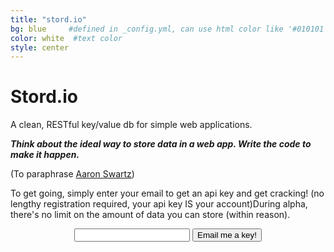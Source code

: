 ```yaml
---
title: "stord.io"
bg: blue     #defined in _config.yml, can use html color like '#010101'
color: white  #text color
style: center
---
```


<span class="fa-stack subtlecircle" style="font-size:100px; background:rgba(255,255,255,0.1)">
  <i class="fa fa-database fa-stack-1x text-white"></i>
</span>

# Stord.io
A clean, RESTful key/value db for simple web applications.

_**Think about the ideal way to store data in a web app. Write the code to make it happen.**_

(To paraphrase [Aaron Swartz](http://webpy.org/philosophy))

To get going, simply enter your email to get an api key and get cracking! (no lengthy registration required, your api key IS your account)During alpha, there's no limit on the amount of data you can store (within reason).

<center>
<form action="http://stord.io/signup" method="post">
<input type="text" name="email">
<button class="btn btn-lg btn-default" type="submit">Email me a key!</button>
</form>
</center>
